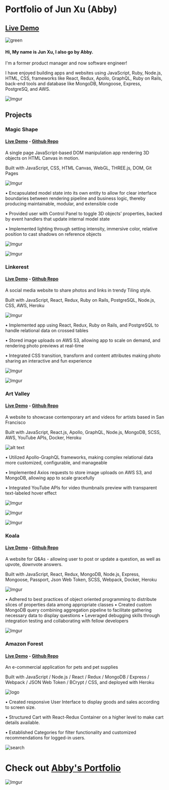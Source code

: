 # Portfolio of Jun Xu (Abby) 

## [Live Demo](https://www.abbydeveloper.com/)



![green](https://i.imgur.com/8CAUNre.png)

#### Hi, My name is Jun Xu, I also go by Abby. 

I'm a former product manager and now software engineer! 

I have enjoyed building apps and websites using JavaScript, Ruby, Node.js, HTML, CSS, frameworks like React, Redux, Apollo, GraphQL, Ruby on Rails, back-end tools and database like MongoDB, Mongoose, Express, PostgreSQ, and AWS. 

![Imgur](https://i.imgur.com/GDACneq.png)

## Projects

### Magic Shape 

#### [Live Demo](https://abbytunes.github.io/magic-shape/) - [Github Repo](https://github.com/AbbyTunes/magic-shape)

A single page JavaScript-based DOM manipulation app rendering 3D objects on HTML Canvas in motion.

Built with JavaScript, CSS, HTML Canvas, WebGL, THREE.js, DOM, Git Pages

![Imgur](https://i.imgur.com/5NKpBr9.png)

• Encapsulated model state into its own entity to allow for clear interface boundaries between rendering pipeline and business logic, thereby producing maintainable, modular, and extensible code

• Provided user with Control Panel to toggle 3D objects’ properties, backed by event handlers that update internal model state

• Implemented lighting through setting intensity, immersive color, relative position to cast shadows on reference objects

![Imgur](https://i.imgur.com/OOeePHz.png)

![Imgur](https://i.imgur.com/z52kFpv.png)

### Linkerest 

#### [Live Demo](https://linkerest.herokuapp.com/#/) - [Github Repo](https://github.com/AbbyTunes/Linkerest)

A social media website to share photos and links in trendy Tiling style.

Built with JavaScript, React, Redux, Ruby on Rails, PostgreSQL, Node.js, CSS, AWS, Heroku

![Imgur](https://i.imgur.com/lWHD2PI.png)

• Implemented app using React, Redux, Ruby on Rails, and PostgreSQL to handle relational data on crossed tables

• Stored image uploads on AWS S3, allowing app to scale on demand, and rendering photo previews at real-time

• Integrated CSS transition, transform and content attributes making photo sharing an interactive and fun experience

![Imgur](https://i.imgur.com/g09UAXr.png)

![Imgur](https://i.imgur.com/mp0O9Zl.png)

### Art Valley

#### [Live Demo](https://art-valley.herokuapp.com) - [Github Repo](https://github.com/AbbyTunes/Art_Valley)

A website to showcase contemporary art and videos for artists based in San Francisco

Built with JavaScript, React.js, Apollo, GraphQL, Node.js, MongoDB, SCSS, AWS, YouTube APIs, Docker, Heroku

![alt text](https://imgur.com/1GkD4Zh.png)

• Utilized Apollo-GraphQL frameworks, making complex relational data more customized, configurable, and manageable

• Implemented Axios requests to store image uploads on AWS S3, and MongoDB, allowing app to scale gracefully

• Integrated YouTube APIs for video thumbnails preview with transparent text-labeled hover effect

![Imgur](https://i.imgur.com/pAtV9gd.png)

![Imgur](https://i.imgur.com/hWoTuVa.png)

![Imgur](https://i.imgur.com/Rqjy0r3.png)

### Koala

#### [Live Demo](https://koaalaa.herokuapp.com) - [Github Repo](https://github.com/AbbyTunes/Koala)

A website for Q&As - allowing user to post or update a question, as well as upvote, downvote answers.

Built with JavaScript, React, Redux, MongoDB, Node.js, Express, Mongoose, Passport, Json Web Token, SCSS, Webpack, Docker, Heroku

![Imgur](https://i.imgur.com/tpesWTD.png)

• Adhered to best practices of object oriented programming to distribute slices of properties data among appropriate classes
• Created custom MongoDB query combining aggregation pipeline to facilitate gathering necessary data to display questions
• Leveraged debugging skills through integration testing and collaborating with fellow developers

![Imgur](https://i.imgur.com/i7BdoeS.png)


### Amazon Forest

#### [Live Demo](https://amazonforest.herokuapp.com/#/login) - [Github Repo](https://github.com/AbbyTunes/AmazonForest)

An e-commercial application for pets and pet supplies

Built with JavaScript / Node.js / React / Redux / MongoDB / Express / Webpack / JSON Web Token / BCrypt / CSS, and deployed with Heroku

![logo](frontend/src/assets/images/icon-smol.png)

• Created responsive User Interface to display goods and sales according to screen size.

• Structured Cart with React-Redux Container on a higher level to make cart details available.

• Established Categories for filter functionality and customized recommendations for logged-in users.

![search](frontend/src/assets/gifs/asearch.gif)

# Check out [Abby's Portfolio](https://www.abbydeveloper.com/)

![Imgur](https://i.imgur.com/QQNpNxx.png)
